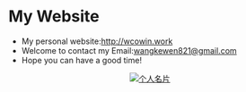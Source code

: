 # My Website

- My personal website:http://wcowin.work
- Welcome to contact my Email:wangkewen821@gmail.com
- Hope you can have a good time!

<!-- ![](https://cn.mcecy.com/image/20221229/67d6c67f951fe04606acc08a1e77a81e.png) -->

<p align="center">
  
  <a href="https://muselink.cc/Wcowin" target="_blank">
    <img src="https://cn.mcecy.com/image/20221229/67d6c67f951fe04606acc08a1e77a81e.png" alt="个人名片">
  </a>
</p>
